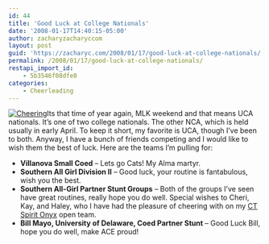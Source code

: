 ```yaml
---
id: 44
title: 'Good Luck at College Nationals'
date: '2008-01-17T14:40:15-05:00'
author: zacharyzacharyccom
layout: post
guid: 'https://zacharyc.com/2008/01/17/good-luck-at-college-nationals/'
permalink: /2008/01/17/good-luck-at-college-nationals/
restapi_import_id:
    - 5b3546f08dfe0
categories:
    - Cheerleading
---
```


 [![Cheering](https://i0.wp.com/zacharyc.com/wp-content/uploads/2008/01/cheering.thumbnail.jpg?w=1100&ssl=1)](https://zacharyc.com/2008/01/17/good-luck-at-college-nationals/cheering/ "Cheering")Its that time of year again, MLK weekend and that means UCA nationals. It’s one of two college nationals. The other NCA, which is held usually in early April. To keep it short, my favorite is UCA, though I’ve been to both. Anyway, I have a bunch of friends competing and I would like to wish them the best of luck. Here are the teams I’m pulling for:

- **Villanova Small Coed** – Lets go Cats! My Alma martyr.
- **Southern All Girl Division II** – Good luck, your routine is fantabulous, wish you the best.
- **Southern All-Girl Partner Stunt Groups** – Both of the groups I’ve seen have great routines, really hope you do well. Special wishes to Cheri, Kay, and Haley, who I have had the pleasure of cheering with on my [CT Spirit Onyx](http://www.ctspirit.info) open team.
- **Bill Mayo, University of Delaware, Coed Partner Stunt** – Good Luck Bill, hope you do well, make ACE proud!